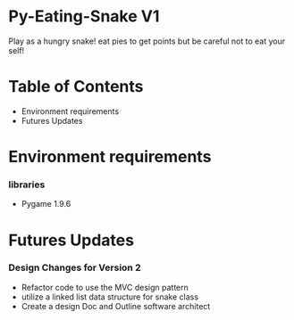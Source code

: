 # Py-Eating-Snake V1
Play as a hungry snake! eat pies to get points but be careful not to eat your self!

# Table of Contents
- Environment requirements
- Futures Updates

# Environment requirements
### libraries
- Pygame 1.9.6

# Futures Updates
### Design Changes for Version 2
- Refactor code to use the MVC design pattern
- utilize a linked list data structure for snake class
- Create a design Doc and Outline software architect
